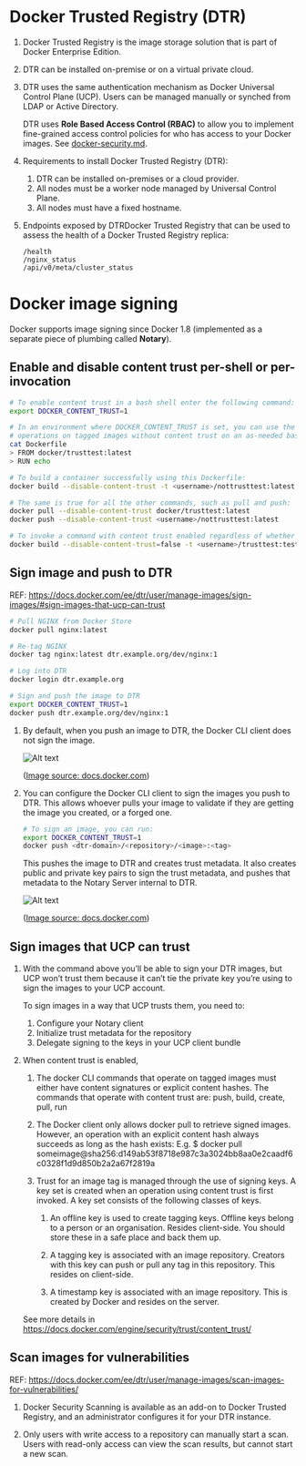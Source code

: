 # Docker Trusted Registry (DTR)

1. Docker Trusted Registry is the image storage solution that is part of Docker Enterprise Edition.

1. DTR can be installed on-premise or on a virtual private cloud.

1. DTR uses the same authentication mechanism as Docker Universal Control Plane (UCP). Users can be managed manually
   or synched from LDAP or Active Directory. 
   
   DTR uses **Role Based Access Control (RBAC)** to allow you to implement fine-grained access control policies for
   who has access to your Docker images. See [docker-security.md](docker-security.md).

1. Requirements to install Docker Trusted Registry (DTR):

    1. DTR can be installed on-premises or a cloud provider.
    1. All nodes must be a worker node managed by Universal Control Plane.
    1. All nodes must have a fixed hostname.

1. Endpoints exposed by DTRDocker Trusted Registry that can be used to assess the health of a Docker Trusted Registry
   replica:
    ```
    /health
    /nginx_status
    /api/v0/meta/cluster_status
    ```

# Docker image signing

Docker supports image signing since Docker 1.8 (implemented as a separate piece of plumbing called **Notary**).


## Enable and disable content trust per-shell or per-invocation

```bash
# To enable content trust in a bash shell enter the following command:
export DOCKER_CONTENT_TRUST=1

# In an environment where DOCKER_CONTENT_TRUST is set, you can use the --disable-content-trust flag to run individual
# operations on tagged images without content trust on an as-needed basis.
cat Dockerfile
> FROM docker/trusttest:latest
> RUN echo

# To build a container successfully using this Dockerfile:
docker build --disable-content-trust -t <username>/nottrusttest:latest .

# The same is true for all the other commands, such as pull and push:
docker pull --disable-content-trust docker/trusttest:latest
docker push --disable-content-trust <username>/nottrusttest:latest

# To invoke a command with content trust enabled regardless of whether or how the DOCKER_CONTENT_TRUST variable is set:
docker build --disable-content-trust=false -t <username>/trusttest:testing .
```

## Sign image and push to DTR

REF: https://docs.docker.com/ee/dtr/user/manage-images/sign-images/#sign-images-that-ucp-can-trust

```bash
# Pull NGINX from Docker Store
docker pull nginx:latest

# Re-tag NGINX
docker tag nginx:latest dtr.example.org/dev/nginx:1

# Log into DTR
docker login dtr.example.org

# Sign and push the image to DTR
export DOCKER_CONTENT_TRUST=1
docker push dtr.example.org/dev/nginx:1
```

1. By default, when you push an image to DTR, the Docker CLI client does not sign the image.

   ![Alt text](https://docs.docker.com/ee/dtr/images/sign-an-image-1.svg?sanitize=true)

   ([Image source: docs.docker.com](https://docs.docker.com))

1. You can configure the Docker CLI client to sign the images you push to DTR. This allows whoever pulls your image to
   validate if they are getting the image you created, or a forged one.

   ```bash
   # To sign an image, you can run:
   export DOCKER_CONTENT_TRUST=1
   docker push <dtr-domain>/<repository>/<image>:<tag>
   ```

   This pushes the image to DTR and creates trust metadata. It also creates public and private key pairs to sign the
   trust metadata, and pushes that metadata to the Notary Server internal to DTR.

   ![Alt text](https://docs.docker.com/ee/dtr/images/sign-an-image-2.svg?sanitize=true)

   ([Image source: docs.docker.com](https://docs.docker.com))


## Sign images that UCP can trust

1. With the command above you’ll be able to sign your DTR images, but UCP won’t trust them because it can’t tie the
   private key you’re using to sign the images to your UCP account.

    To sign images in a way that UCP trusts them, you need to:

    1. Configure your Notary client
    1. Initialize trust metadata for the repository
    1. Delegate signing to the keys in your UCP client bundle


1. When content trust is enabled,

    1. The docker CLI commands that operate on tagged images must either have content signatures or explicit content
       hashes. The commands that operate with content trust are: push, build, create, pull, run

    1. The Docker client only allows docker pull to retrieve signed images.  However, an operation with an explicit
       content hash always succeeds as long as the hash exists:
       E.g. $ docker pull someimage@sha256:d149ab53f8718e987c3a3024bb8aa0e2caadf6c0328f1d9d850b2a2a67f2819a

    1. Trust for an image tag is managed through the use of signing keys. A key set is created when an operation using
       content trust is first invoked. A key set consists of the following classes of keys.

        1. An offline key is used to create tagging keys. Offline keys belong to a person or an organisation. Resides
           client-side. You should store these in a safe place and back them up.

        1. A tagging key is associated with an image repository. Creators with this key can push or pull any tag in this
           repository. This resides on client-side.

        1. A timestamp key is associated with an image repository. This is created by Docker and resides on the server.

    See more details in https://docs.docker.com/engine/security/trust/content_trust/


## Scan images for vulnerabilities

REF: https://docs.docker.com/ee/dtr/user/manage-images/scan-images-for-vulnerabilities/

1. Docker Security Scanning is available as an add-on to Docker Trusted Registry, and an administrator configures it
   for your DTR instance.

1. Only users with write access to a repository can manually start a scan. Users with read-only access can view the
   scan results, but cannot start a new scan.



